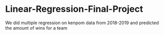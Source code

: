 # Linear-Regression-Final-Project

We did multiple regression on kenpom data from 2018-2019 and predicted the amount of wins for a team
